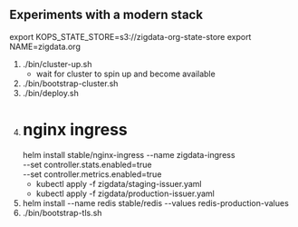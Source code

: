 ## Experiments with a modern stack

export KOPS_STATE_STORE=s3://zigdata-org-state-store
export NAME=zigdata.org

1. ./bin/cluster-up.sh
    - wait for cluster to spin up and become available
2. ./bin/bootstrap-cluster.sh
3.  ./bin/deploy.sh
4. # nginx ingress
    helm install stable/nginx-ingress --name zigdata-ingress \
    --set controller.stats.enabled=true \
    --set controller.metrics.enabled=true
    - kubectl apply -f zigdata/staging-issuer.yaml
    - kubectl apply -f zigdata/production-issuer.yaml
5. helm install --name redis stable/redis --values redis-production-values
6. ./bin/bootstrap-tls.sh
